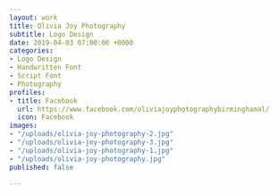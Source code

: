 ```yaml
---
layout: work
title: Olivia Joy Photography
subtitle: Logo Design
date: 2019-04-03 07:00:00 +0000
categories:
- Logo Design
- Handwritten Font
- Script Font
- Photography
profiles:
- title: Facebook
  url: https://www.facebook.com/oliviajoyphotographybirminghamal/
  icon: Facebook
images:
- "/uploads/olivia-joy-photography-2.jpg"
- "/uploads/olivia-joy-photography-3.jpg"
- "/uploads/olivia-joy-photography-1.jpg"
- "/uploads/olivia-joy-photography.jpg"
published: false

---
```

